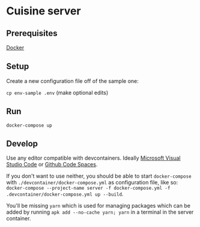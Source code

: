 # Cuisine server

## Prerequisites

[Docker](https://www.docker.com/get-started)

## Setup

Create a new configuration file off of the sample one:

`cp env-sample .env` (make optional edits)

## Run

`docker-compose up`

## Develop

Use any editor compatible with devcontainers. Ideally [Microsoft Visual Studio Code](https://code.visualstudio.com/) or [Github Code Spaces](https://github.com/features/codespaces).

If you don't want to use neither, you should be able to start `docker-compose` with `./devcontainer/docker-compose.yml` as configuration file, like so: `docker-compose --project-name server -f docker-compose.yml -f .devcontainer/docker-compose.yml up --build`.

You'll be missing `yarn` which is used for managing packages which can be added by running `apk add --no-cache yarn; yarn` in a terminal in the server container.
